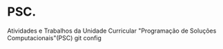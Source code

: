 # PSC.
Atividades  e Trabalhos da Unidade Curricular "Programação de Soluções Computacionais"(PSC)
git config
